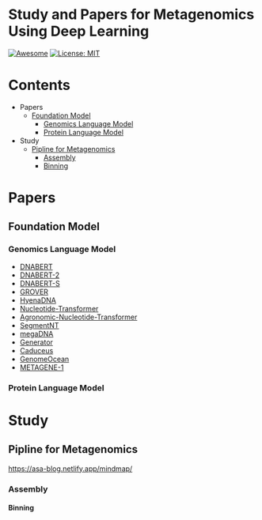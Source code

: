 # Study and Papers for Metagenomics Using Deep Learning 

[![Awesome](https://cdn.rawgit.com/sindresorhus/awesome/d7305f38d29fed78fa85652e3a63e154dd8e8829/media/badge.svg)]([https://github.com/hee9joon/Awesome-Diffusion-Models](https://github.com/smiles724/Awesome-Diffusion-Models-in-Molecules)) 
[![License: MIT](https://img.shields.io/badge/License-MIT-green.svg)](https://opensource.org/licenses/MIT)

# Contents

- Papers
  - [Foundation Model](#Foundation-Model)
    - [Genomics Language Model](#Genomics-Language-Model)
    - [Protein Language Model](#Protein-Language-Model)
- Study
  - [Pipline for Metagenomics](#Pipline-for-Metagenomics)
    - [Assembly](#Assembly)
    - [Binning](#Binning)

# Papers

## Foundation Model

### Genomics Language Model 
- [DNABERT](https://github.com/zhaorui-bi/study_and_papers_for_metagenomics_using_DL/tree/main/Foundation-Model/DNABERT)
- [DNABERT-2](https://github.com/zhaorui-bi/study_and_papers_for_metagenomics_using_DL/tree/main/Foundation-Model/DNABERT-2)
- [DNABERT-S](https://github.com/zhaorui-bi/study_and_papers_for_metagenomics_using_DL/tree/main/Foundation-Model/DNABERT-S)
- [GROVER](https://github.com/zhaorui-bi/study_and_papers_for_metagenomics_using_DL/tree/main/Foundation-Model/GROVER)
- [HyenaDNA](https://github.com/zhaorui-bi/study_and_papers_for_metagenomics_using_DL/tree/main/Foundation-Model/HyenaDNA)
- [Nucleotide-Transformer](https://github.com/zhaorui-bi/study_and_papers_for_metagenomics_using_DL/tree/main/Foundation-Model/Nucleotide-Transformer)
- [Agronomic-Nucleotide-Transformer](https://github.com/zhaorui-bi/study_and_papers_for_metagenomics_using_DL/tree/main/Foundation-Model/Agronomic-Nucleotide-Transformer)
- [SegmentNT](https://github.com/zhaorui-bi/study_and_papers_for_metagenomics_using_DL/tree/main/Foundation-Model/SegmentNT)
- [megaDNA](https://github.com/zhaorui-bi/study_and_papers_for_metagenomics_using_DL/tree/main/Foundation-Model/megaDNA)
- [Generator](https://github.com/zhaorui-bi/study_and_papers_for_metagenomics_using_DL/tree/main/Foundation-Model/Generator)
- [Caduceus](https://github.com/zhaorui-bi/study_and_papers_for_metagenomics_using_DL/tree/main/Foundation-Model/Caduceus)
- [GenomeOcean](https://github.com/zhaorui-bi/study_and_papers_for_metagenomics_using_DL/tree/main/Foundation-Model/GenomeOcean)
- [METAGENE-1](https://github.com/zhaorui-bi/study_and_papers_for_metagenomics_using_DL/tree/main/Foundation-Model/METAGENE-1)

### Protein Language Model 

# Study 

## Pipline for Metagenomics

https://asa-blog.netlify.app/mindmap/

### Assembly

#### Binning
